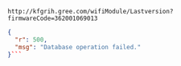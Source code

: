 `http://kfgrih.gree.com/wifiModule/Lastversion?firmwareCode=362001069013`

```json
{
  "r": 500,
  "msg": "Database operation failed."
}```